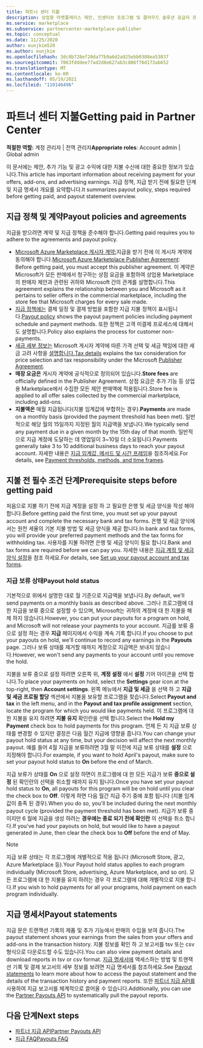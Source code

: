 ```yaml
---
title: 파트너 센터 지불
description: 상업용 마켓플레이스 제안, 인센티브 프로그램 및 클라우드 솔루션 공급자 프로그램을 통해 Microsoft 파트너로서 소득에 대한 지급을 받는 방법을 알아봅니다. 지급 정책, 지급 보류 상태 및 지급 명세서를 포함합니다.
ms.service: marketplace
ms.subservice: partnercenter-marketplace-publisher
ms.topic: conceptual
ms.date: 11/25/2020
author: eunjkim520
ms.author: eunjkim
ms.openlocfilehash: 3dc8b728ef20da77b9a6d2a925ebb0388ea53837
ms.sourcegitcommit: 7063fdddee77ad2d8e627ab3c806f76d173ab652
ms.translationtype: MT
ms.contentlocale: ko-KR
ms.lasthandoff: 05/19/2021
ms.locfileid: "110146496"
---
```

# <a name="getting-paid-in-partner-center"></a><span data-ttu-id="04d5e-104">파트너 센터 지불</span><span class="sxs-lookup"><span data-stu-id="04d5e-104">Getting paid in Partner Center</span></span>

<span data-ttu-id="04d5e-105">**적절한 역할:** 계정 관리자 | 전역 관리자</span><span class="sxs-lookup"><span data-stu-id="04d5e-105">**Appropriate roles**: Account admin | Global admin</span></span>

<span data-ttu-id="04d5e-106">이 문서에는 제안, 추가 기능 및 광고 수익에 대한 지불 수신에 대한 중요한 정보가 있습니다.</span><span class="sxs-lookup"><span data-stu-id="04d5e-106">This article has important information about receiving payment for your offers, add-ons, and advertising earnings.</span></span> <span data-ttu-id="04d5e-107">지급 정책, 지급 받기 전에 필요한 단계 및 지급 명세서 개요를 요약합니다.</span><span class="sxs-lookup"><span data-stu-id="04d5e-107">It summarizes payout policy, steps required before getting paid, and payout statement overview.</span></span>

## <a name="payout-policies-and-agreements"></a><span data-ttu-id="04d5e-108">지급 정책 및 계약</span><span class="sxs-lookup"><span data-stu-id="04d5e-108">Payout policies and agreements</span></span>

<span data-ttu-id="04d5e-109">지급을 받으려면 계약 및 지급 정책을 준수해야 합니다.</span><span class="sxs-lookup"><span data-stu-id="04d5e-109">Getting paid requires you to adhere to the agreements and payout policy.</span></span>

- <span data-ttu-id="04d5e-110">[Microsoft Azure Marketplace 게시자 계약:](/legal/marketplace/msft-publisher-agreement)지급을 받기 전에 이 게시자 계약에 동의해야 합니다.</span><span class="sxs-lookup"><span data-stu-id="04d5e-110">[Microsoft Azure Marketplace Publisher Agreement](/legal/marketplace/msft-publisher-agreement):  Before getting paid, you must accept this publisher agreement.</span></span> <span data-ttu-id="04d5e-111">이 계약은 Microsoft가 모든 판매에서 청구하는 상점 요금을 포함하여 상업용 Marketplace의 판매자 제안과 관련된 귀하와 Microsoft 간의 관계를 설명합니다.</span><span class="sxs-lookup"><span data-stu-id="04d5e-111">This agreement explains the relationship between you and Microsoft as it pertains to seller offers in the commercial marketplace, including the store fee that Microsoft charges for every sale made.</span></span>
- <span data-ttu-id="04d5e-112">[지급 정책에는](payout-policy-details.md) 결제 일정 및 결제 방법을 포함한 지급 지불 정책이 표시됩니다.</span><span class="sxs-lookup"><span data-stu-id="04d5e-112">[Payout policy](payout-policy-details.md) shows the payout payment policies including payment schedule and payment methods.</span></span> <span data-ttu-id="04d5e-113">또한 정책은 고객 미결제 프로세스에 대해서도 설명합니다.</span><span class="sxs-lookup"><span data-stu-id="04d5e-113">Policy also explains the process for customer non-payments.</span></span>
- <span data-ttu-id="04d5e-114">[세금 세부 정보는](tax-details-marketplace.md) Microsoft 게시자 계약에 따른 가격 선택 및 세금 책임에 대한 세금 고려 사항을 [설명합니다.](/legal/marketplace/msft-publisher-agreement)</span><span class="sxs-lookup"><span data-stu-id="04d5e-114">[Tax details](tax-details-marketplace.md) explains the tax consideration for price selection and tax responsibility under the Microsoft [Publisher Agreement](/legal/marketplace/msft-publisher-agreement).</span></span>
- <span data-ttu-id="04d5e-115">**매장 요금은** 게시자 계약에 공식적으로 정의되어 있습니다.</span><span class="sxs-lookup"><span data-stu-id="04d5e-115">**Store fees** are officially defined in the Publisher Agreement.</span></span> <span data-ttu-id="04d5e-116">상점 요금은 추가 기능 등 상업용 Marketplace에서 수집한 모든 제안 판매액에 적용됩니다.</span><span class="sxs-lookup"><span data-stu-id="04d5e-116">Store fee is applied to all offer sales collected by the commercial marketplace, including add-ons.</span></span>
- <span data-ttu-id="04d5e-117">**지불액은** 매월 지급됩니다(지불 임계값에 부합하는 경우).</span><span class="sxs-lookup"><span data-stu-id="04d5e-117">**Payments** are made on a monthly basis (provided the payment threshold has been met).</span></span> <span data-ttu-id="04d5e-118">일반적으로 해당 월의 15일까지 지정된 월의 지급액을 보냅니다.</span><span class="sxs-lookup"><span data-stu-id="04d5e-118">We typically send any payment due in a given month by the 15th day of that month.</span></span> <span data-ttu-id="04d5e-119">일반적으로 지급 계정에 도달하는 데 영업일이 3~10일 더 소요됩니다.</span><span class="sxs-lookup"><span data-stu-id="04d5e-119">Payments generally take 3 to 10 additional business days to reach your payout account.</span></span> <span data-ttu-id="04d5e-120">자세한 내용은 [지급 임계값, 메서드 및 시간 프레임](payment-thresholds-methods-timeframes.md)을 참조하세요.</span><span class="sxs-lookup"><span data-stu-id="04d5e-120">For details, see [Payment thresholds, methods, and time frames](payment-thresholds-methods-timeframes.md).</span></span>

## <a name="prerequisite-steps-before-getting-paid"></a><span data-ttu-id="04d5e-121">지불 전 필수 조건 단계</span><span class="sxs-lookup"><span data-stu-id="04d5e-121">Prerequisite steps before getting paid</span></span>

<span data-ttu-id="04d5e-122">처음으로 지불 하기 전에 지급 계정을 설정 하 고 필요한 은행 및 세금 양식을 작성 해야 합니다.</span><span class="sxs-lookup"><span data-stu-id="04d5e-122">Before getting paid the first time, you must set up your payout account and complete the necessary bank and tax forms.</span></span> <span data-ttu-id="04d5e-123">은행 및 세금 양식에서는 원천 세율의 기본 지불 방법 및 세금 양식을 제공 합니다.</span><span class="sxs-lookup"><span data-stu-id="04d5e-123">In bank and tax forms, you will provide your preferred payment methods and the tax forms for withholding tax.</span></span> <span data-ttu-id="04d5e-124">사용자를 지불 하려면 은행 및 세금 양식이 필요 합니다.</span><span class="sxs-lookup"><span data-stu-id="04d5e-124">Bank and tax forms are required before we can pay you.</span></span> <span data-ttu-id="04d5e-125">자세한 내용은 [지급 계정 및 세금 양식 설정](set-up-your-payout-account.md)을 참조 하세요.</span><span class="sxs-lookup"><span data-stu-id="04d5e-125">For details, see [Set up your payout account and tax forms](set-up-your-payout-account.md).</span></span>

### <a name="payout-hold-status"></a><span data-ttu-id="04d5e-126">지급 보류 상태</span><span class="sxs-lookup"><span data-stu-id="04d5e-126">Payout hold status</span></span>

<span data-ttu-id="04d5e-127">기본적으로 위에서 설명한 대로 월 기준으로 지급액을 보냅니다.</span><span class="sxs-lookup"><span data-stu-id="04d5e-127">By default, we'll send payments on a monthly basis as described above.</span></span> <span data-ttu-id="04d5e-128">그러나 프로그램에 대 한 지급을 보류 중으로 설정할 수 있으며, Microsoft는 귀하의 계정에 대 한 지불을 해제 하지 않습니다.</span><span class="sxs-lookup"><span data-stu-id="04d5e-128">However, you can put your payouts for a program on hold, and Microsoft will not release your payments to your account.</span></span> <span data-ttu-id="04d5e-129">지급를 보류 중으로 설정 하는 경우 **지급** 페이지에서 수익을 계속 기록 합니다.</span><span class="sxs-lookup"><span data-stu-id="04d5e-129">If you choose to put your payouts on hold, we'll continue to record any earnings in the **Payouts** page.</span></span> <span data-ttu-id="04d5e-130">그러나 보류 상태를 제거할 때까지 계정으로 지급액은 보내지 않습니다.</span><span class="sxs-lookup"><span data-stu-id="04d5e-130">However, we won't send any payments to your account until you remove the hold.</span></span>

<span data-ttu-id="04d5e-131">지불을 보류 중으로 설정 하려면 오른쪽 위, **계정 설정** 에서 **설정** 기어 아이콘을 선택 합니다.</span><span class="sxs-lookup"><span data-stu-id="04d5e-131">To place your payments on hold, select the **Settings** gear icon at the top-right, then **Account settings**.</span></span> <span data-ttu-id="04d5e-132">왼쪽 메뉴에서 **지급 및 세금** 을 선택 하 고 **지급 및 세금 프로필 할당** 섹션에서 지불을 보유할 프로그램을 찾습니다.</span><span class="sxs-lookup"><span data-stu-id="04d5e-132">Select **Payout and tax** in the left menu, and in the **Payout and tax profile assignment** section, locate the program for which you would like payments held.</span></span> <span data-ttu-id="04d5e-133">이 프로그램에 대 한 지불을 유지 하려면 **지불 유지** 확인란을 선택 합니다.</span><span class="sxs-lookup"><span data-stu-id="04d5e-133">Select the **Hold my Payment** check box to hold payments for this program.</span></span> <span data-ttu-id="04d5e-134">언제 든 지 지급 보류 상태를 변경할 수 있지만 결정은 다음 월간 지급에 영향을 줍니다.</span><span class="sxs-lookup"><span data-stu-id="04d5e-134">You can change your payout hold status at any time, but your decision will affect the next monthly payout.</span></span> <span data-ttu-id="04d5e-135">예를 들어 4월 지급을 보류하려면 3월 말 이전에 지급 보류 상태를 **설정** 으로 지정해야 합니다.</span><span class="sxs-lookup"><span data-stu-id="04d5e-135">For example, if you want to hold April's payout, make sure to set your payout hold status to **On** before the end of March.</span></span>

<span data-ttu-id="04d5e-136">지급 보류가 상태를 **On** 으로 설정 하면이 프로그램에 대 한 모든 지급가 보류 **중으로 설정** 된 확인란의 선택을 취소할 때까지 유지 됩니다.</span><span class="sxs-lookup"><span data-stu-id="04d5e-136">Once you have set your payout hold status to **On**, all payouts for this program will be on hold until you clear the check box to **Off**.</span></span> <span data-ttu-id="04d5e-137">이렇게 하면 다음 월간 지급 주기 중에 포함 됩니다 (지불 임계값이 충족 된 경우).</span><span class="sxs-lookup"><span data-stu-id="04d5e-137">When you do so, you'll be included during the next monthly payout cycle (provided the payment threshold has been met).</span></span> <span data-ttu-id="04d5e-138">지급가 보류 중이지만 6 월에 지급을 생성 하려는 **경우에는 종료 되기 전에 확인란** 의 선택을 취소 합니다.</span><span class="sxs-lookup"><span data-stu-id="04d5e-138">If you've had your payouts on hold, but would like to have a payout generated in June, then clear the check box to **Off** before the end of May.</span></span>

>[!Note]
> <span data-ttu-id="04d5e-139">지급 보류 상태는 각 프로그램에 개별적으로 적용 됩니다 (Microsoft Store, 광고, Azure Marketplace 등).</span><span class="sxs-lookup"><span data-stu-id="04d5e-139">Your Payout hold status applies to each program individually (Microsoft Store, advertising, Azure Marketplace, and so on).</span></span> <span data-ttu-id="04d5e-140">모든 프로그램에 대 한 지불을 유지 하려는 경우 각 프로그램에 대해 개별적으로 지불 합니다.</span><span class="sxs-lookup"><span data-stu-id="04d5e-140">If you wish to hold payments for all your programs, hold payment on each program individually.</span></span>

## <a name="payout-statements"></a><span data-ttu-id="04d5e-141">지급 명세서</span><span class="sxs-lookup"><span data-stu-id="04d5e-141">Payout statements</span></span>

<span data-ttu-id="04d5e-142">지급 문은 트랜잭션 기록의 제품 및 추가 기능에서 판매의 수입을 보여 줍니다.</span><span class="sxs-lookup"><span data-stu-id="04d5e-142">The payout statement shows your earnings from the sales from your offers and add-ons in the transaction history.</span></span> <span data-ttu-id="04d5e-143">지불 정보를 확인 하 고 보고서를 tsv 또는 csv 형식으로 다운로드할 수도 있습니다.</span><span class="sxs-lookup"><span data-stu-id="04d5e-143">You can also view payment details and download reports in tsv or csv format.</span></span> <span data-ttu-id="04d5e-144">[지급 명세서에](payout-statement.md) 액세스하는 방법 및 트랜잭션 기록 및 결제 보고서의 세부 정보를 보려면 지급 명세서를 참조하세요.</span><span class="sxs-lookup"><span data-stu-id="04d5e-144">See [Payout statements](payout-statement.md) to learn more about how to access the payout statement and the details of the transaction history and payment reports.</span></span> <span data-ttu-id="04d5e-145">또한 [파트너 지급 API를](https://apidocs.microsoft.com/services/partnerpayouts) 사용하여 지급 보고서를 체계적으로 끌어올 수 있습니다.</span><span class="sxs-lookup"><span data-stu-id="04d5e-145">Additionally, you can use the [Partner Payouts API](https://apidocs.microsoft.com/services/partnerpayouts) to systematically pull the payout reports.</span></span>

## <a name="next-steps"></a><span data-ttu-id="04d5e-146">다음 단계</span><span class="sxs-lookup"><span data-stu-id="04d5e-146">Next steps</span></span>

- [<span data-ttu-id="04d5e-147">파트너 지급 API</span><span class="sxs-lookup"><span data-stu-id="04d5e-147">Partner Payouts API</span></span>](https://apidocs.microsoft.com/services/partnerpayouts)
- [<span data-ttu-id="04d5e-148">지급 FAQ</span><span class="sxs-lookup"><span data-stu-id="04d5e-148">Payouts FAQ</span></span>](payout-faq.md)